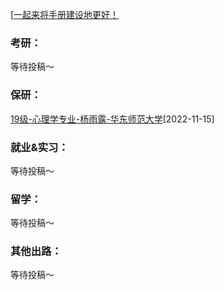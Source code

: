 [[一起来将手册建设地更好！](preface/Sharing_experience.md)

### 考研：
等待投稿～

### 保研：

[19级-心理学专业-杨雨露-华东师范大学](D升学就业篇/心理学院/19级-心理学专业-杨雨露-华东师范大学.md)[2022-11-15]


### 就业&实习：

等待投稿～

### 留学：

等待投稿～

### 其他出路：

等待投稿～
